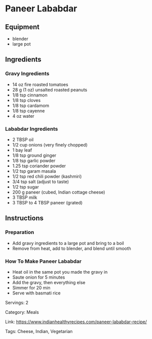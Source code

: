 # Paneer Lababdar

## Equipment
- blender
- large pot

## Ingredients

### Gravy Ingredients
- 14 oz fire roasted tomatoes
- 28 g (1 oz) unsalted roasted peanuts
- 1/8 tsp cinnamon
- 1/8 tsp cloves
- 1/8 tsp cardamom
- 1/8 tsp cayenne
- 4 oz water

### Lababdar Ingredients
- 2 TBSP oil
- 1/2 cup onions (very finely chopped)
- 1 bay leaf
- 1/8 tsp ground ginger
- 1/8 tsp garlic powder
- 1.25 tsp coriander powder
- 1/2 tsp garam masala
- 1/2 tsp red chili powder (kashmiri)
- 3/4 tsp salt (adjust to taste)
- 1/2 tsp sugar
- 200 g paneer (cubed, Indian cottage cheese)
- 3 TBSP milk
- 3 TBSP to 4 TBSP paneer (grated)

## Instructions

### Preparation
- Add gravy ingredients to a large pot and bring to a boil
- Remove from heat, add to blender, and blend until smooth

### How To Make Paneer Lababdar
- Heat oil in the same pot you made the gravy in
- Saute onion for 5 minutes
- Add the gravy, then everything else
- Simmer for 20 min
- Serve with basmati rice

Servings: 2

Category: Meals

Link: https://www.indianhealthyrecipes.com/paneer-lababdar-recipe/

Tags: Cheese, Indian, Vegetarian
